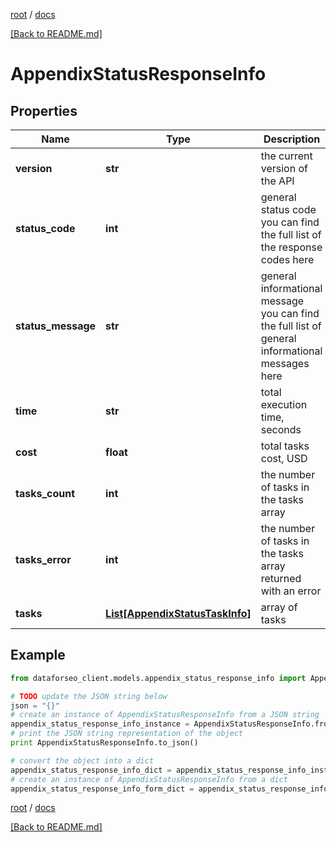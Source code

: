 [root](./../ "root") / [docs](./ "docs")

[[Back to README.md]](./../README.md "[Back to README.md]")

# AppendixStatusResponseInfo

## Properties

Name | Type | Description | Notes
------------ | ------------- | ------------- | -------------
**version** | **str** | the current version of the API | [optional]
**status_code** | **int** | general status code you can find the full list of the response codes here | [optional]
**status_message** | **str** | general informational message you can find the full list of general informational messages here | [optional]
**time** | **str** | total execution time, seconds | [optional]
**cost** | **float** | total tasks cost, USD | [optional]
**tasks_count** | **int** | the number of tasks in the tasks array | [optional]
**tasks_error** | **int** | the number of tasks in the tasks array returned with an error | [optional]
**tasks** | [**List[AppendixStatusTaskInfo]**](AppendixStatusTaskInfo.md) | array of tasks | [optional]

## Example

```python
from dataforseo_client.models.appendix_status_response_info import AppendixStatusResponseInfo

# TODO update the JSON string below
json = "{}"
# create an instance of AppendixStatusResponseInfo from a JSON string
appendix_status_response_info_instance = AppendixStatusResponseInfo.from_json(json)
# print the JSON string representation of the object
print AppendixStatusResponseInfo.to_json()

# convert the object into a dict
appendix_status_response_info_dict = appendix_status_response_info_instance.to_dict()
# create an instance of AppendixStatusResponseInfo from a dict
appendix_status_response_info_form_dict = appendix_status_response_info.from_dict(appendix_status_response_info_dict)
```

  

[root](./../ "root") / [docs](./ "docs")

[[Back to README.md]](./../README.md "[Back to README.md]")